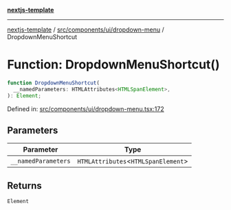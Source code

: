 [**nextjs-template**](README.md)

---

[nextjs-template](README.md) / [src/components/ui/dropdown-menu](src.components.ui.dropdown-menu.md) / DropdownMenuShortcut

# Function: DropdownMenuShortcut()

```ts
function DropdownMenuShortcut(
  __namedParameters: HTMLAttributes<HTMLSpanElement>,
): Element;
```

Defined in: [src/components/ui/dropdown-menu.tsx:172](https://github.com/mariolim96/Easy-Check-In/blob/e840a4393cceae48bed5204292fc61d73f9f5dbb/src/components/ui/dropdown-menu.tsx#L172)

## Parameters

| Parameter           | Type                                  |
| ------------------- | ------------------------------------- |
| `__namedParameters` | `HTMLAttributes`\<`HTMLSpanElement`\> |

## Returns

`Element`
